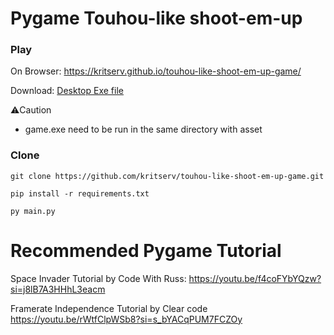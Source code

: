 # Pygame Touhou-like shoot-em-up

### Play

On Browser: https://kritserv.github.io/touhou-like-shoot-em-up-game/

Download: <a href="https://github.com/kritserv/touhou-like-shoot-em-up-game/raw/main/exegame_extract_and_run.zip">Desktop Exe file</a>

⚠️Caution

- game.exe need to be run in the same directory with asset

### Clone

```
git clone https://github.com/kritserv/touhou-like-shoot-em-up-game.git
```

```
pip install -r requirements.txt
```

```
py main.py
```

# Recommended Pygame Tutorial

Space Invader Tutorial by Code With Russ: https://youtu.be/f4coFYbYQzw?si=j8lB7A3HHhL3eacm

Framerate Independence Tutorial by Clear code https://youtu.be/rWtfClpWSb8?si=s_bYACqPUM7FCZOy
